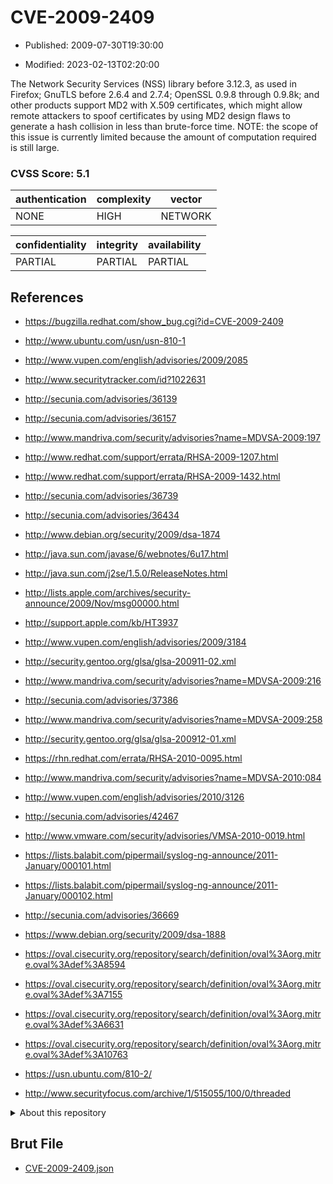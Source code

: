 # CVE-2009-2409

- Published: 2009-07-30T19:30:00

- Modified: 2023-02-13T02:20:00

The Network Security Services (NSS) library before 3.12.3, as used in Firefox; GnuTLS before 2.6.4 and 2.7.4; OpenSSL 0.9.8 through 0.9.8k; and other products support MD2 with X.509 certificates, which might allow remote attackers to spoof certificates by using MD2 design flaws to generate a hash collision in less than brute-force time. NOTE: the scope of this issue is currently limited because the amount of computation required is still large.

### CVSS Score: **5.1**

| authentication | complexity | vector |
| --- | --- | --- |
| NONE | HIGH | NETWORK |

| confidentiality | integrity | availability |
| --- | --- | --- |
| PARTIAL | PARTIAL | PARTIAL |

## References

* https://bugzilla.redhat.com/show_bug.cgi?id=CVE-2009-2409

* http://www.ubuntu.com/usn/usn-810-1

* http://www.vupen.com/english/advisories/2009/2085

* http://www.securitytracker.com/id?1022631

* http://secunia.com/advisories/36139

* http://secunia.com/advisories/36157

* http://www.mandriva.com/security/advisories?name=MDVSA-2009:197

* http://www.redhat.com/support/errata/RHSA-2009-1207.html

* http://www.redhat.com/support/errata/RHSA-2009-1432.html

* http://secunia.com/advisories/36739

* http://secunia.com/advisories/36434

* http://www.debian.org/security/2009/dsa-1874

* http://java.sun.com/javase/6/webnotes/6u17.html

* http://java.sun.com/j2se/1.5.0/ReleaseNotes.html

* http://lists.apple.com/archives/security-announce/2009/Nov/msg00000.html

* http://support.apple.com/kb/HT3937

* http://www.vupen.com/english/advisories/2009/3184

* http://security.gentoo.org/glsa/glsa-200911-02.xml

* http://www.mandriva.com/security/advisories?name=MDVSA-2009:216

* http://secunia.com/advisories/37386

* http://www.mandriva.com/security/advisories?name=MDVSA-2009:258

* http://security.gentoo.org/glsa/glsa-200912-01.xml

* https://rhn.redhat.com/errata/RHSA-2010-0095.html

* http://www.mandriva.com/security/advisories?name=MDVSA-2010:084

* http://www.vupen.com/english/advisories/2010/3126

* http://secunia.com/advisories/42467

* http://www.vmware.com/security/advisories/VMSA-2010-0019.html

* https://lists.balabit.com/pipermail/syslog-ng-announce/2011-January/000101.html

* https://lists.balabit.com/pipermail/syslog-ng-announce/2011-January/000102.html

* http://secunia.com/advisories/36669

* https://www.debian.org/security/2009/dsa-1888

* https://oval.cisecurity.org/repository/search/definition/oval%3Aorg.mitre.oval%3Adef%3A8594

* https://oval.cisecurity.org/repository/search/definition/oval%3Aorg.mitre.oval%3Adef%3A7155

* https://oval.cisecurity.org/repository/search/definition/oval%3Aorg.mitre.oval%3Adef%3A6631

* https://oval.cisecurity.org/repository/search/definition/oval%3Aorg.mitre.oval%3Adef%3A10763

* https://usn.ubuntu.com/810-2/

* http://www.securityfocus.com/archive/1/515055/100/0/threaded

<details>
<summary>About this repository</summary> 

  This repository is part of the project [Live Hack CVE](https://github.com/Live-Hack-CVE). Main website can be found [www.live-hack.org](https://www.live-hack.org) 
  
  Made by [Sn0wAlice](https://github.com/Sn0wAlice) for the people that care about security and need to have a feed of the latest CVEs. Hope you enjoy it, don't forget to star the repo and follow me on [Twitter](https://twitter.com/Sn0wAlice) and [Github](https://github.com/Sn0wAlice). And that is my [personnal website](https://www.alice-snow.me/)

  - [Home Page](https://github.com/Live-Hack-CVE)
  - [Framework](https://github.com/Live-Hack-CVE/cve-framework)
  - [CVE database](https://github.com/Live-Hack-CVE/full_database)
  - [Changelog](https://github.com/Live-Hack-CVE/Changelog)
</details>

## Brut File

* [CVE-2009-2409.json](https://raw.githubusercontent.com/Live-Hack-CVE/full_database/main/cves/2009/CVE-2009-2409.json)


